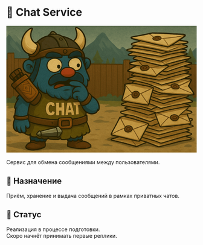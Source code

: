 # 💬 Chat Service

<div style="text-align: left;">
  <img src="./docs/assets/chat-ms-resized.png" alt="chat-platform architecture" width="800"/>
</div>

Сервис для обмена сообщениями между пользователями.

## 🧩 Назначение

Приём, хранение и выдача сообщений в рамках приватных чатов.

## 🚧 Статус

Реализация в процессе подготовки.  
Скоро начнёт принимать первые реплики.
